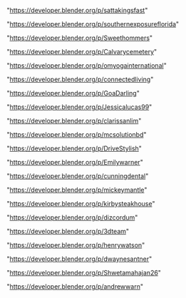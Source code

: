 "https://developer.blender.org/p/sattakingsfast"

"https://developer.blender.org/p/southernexposureflorida"

"https://developer.blender.org/p/Sweethommers"

"https://developer.blender.org/p/Calvarycemetery"

"https://developer.blender.org/p/omyogainternational"

"https://developer.blender.org/p/connectedliving"

"https://developer.blender.org/p/GoaDarling"

"https://developer.blender.org/p/Jessicalucas99"

"https://developer.blender.org/p/clarissanlim"

"https://developer.blender.org/p/mcsolutionbd"

"https://developer.blender.org/p/DriveStylish"

"https://developer.blender.org/p/Emilywarner"

"https://developer.blender.org/p/cunningdental"

"https://developer.blender.org/p/mickeymantle"

"https://developer.blender.org/p/kirbysteakhouse"

"https://developer.blender.org/p/dizcordum"

"https://developer.blender.org/p/3dteam"

"https://developer.blender.org/p/henrywatson"

"https://developer.blender.org/p/dwaynesantner"

"https://developer.blender.org/p/Shwetamahajan26"

"https://developer.blender.org/p/andrewwarn"

